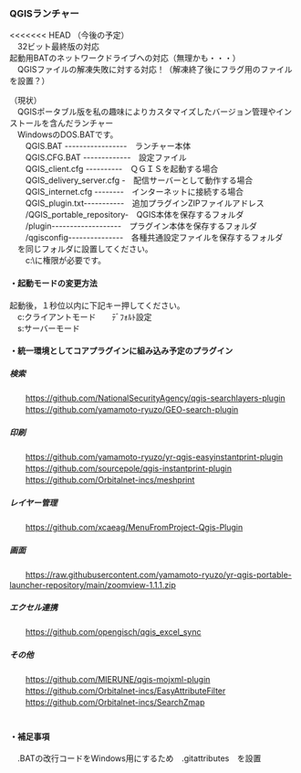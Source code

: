 ### QGISランチャー
<<<<<<< HEAD
（今後の予定）  
　32ビット最終版の対応  
  起動用BATのネットワークドライブへの対応（無理かも・・・）  
　QGISファイルの解凍失敗に対する対応！（解凍終了後にフラグ用のファイルを設置？）  

（現状）  
　QGISポータブル版を私の趣味によりカスタマイズしたバージョン管理やインストールを含んだランチャー  
　WindowsのDOS.BATです。  
　　QGIS.BAT -----------------　ランチャー本体  
　　QGIS.CFG.BAT -------------　設定ファイル  
　　QGIS_client.cfg ----------　ＱＧＩＳを起動する場合  
　　QGIS_delivery_server.cfg -　配信サーバーとして動作する場合  
　　QGIS_internet.cfg --------　インターネットに接続する場合  
　　QGIS_plugin.txt-----------　追加プラグインZIPファイルアドレス  
　　/QGIS_portable_repository-　QGIS本体を保存するフォルダ  
　　/plugin-------------------　プラグイン本体を保存するフォルダ  
　　/qgisconfig---------------　各種共通設定ファイルを保存するフォルダ  
　を同じフォルダに設置してください。   
　　c:\に権限が必要です。  
#### ・起動モードの変更方法  
起動後，１秒位以内に下記キー押してください。  
　c:クライアントモード　　ﾃﾞﾌｫﾙﾄ設定  
　s:サーバーモード  
#### ・統一環境としてコアプラグインに組み込み予定のプラグイン  
##### 検索  
　　https://github.com/NationalSecurityAgency/qgis-searchlayers-plugin  
　　https://github.com/yamamoto-ryuzo/GEO-search-plugin  
##### 印刷  
　　https://github.com/yamamoto-ryuzo/yr-qgis-easyinstantprint-plugin  
　　https://github.com/sourcepole/qgis-instantprint-plugin  
　　https://github.com/Orbitalnet-incs/meshprint  
##### レイヤー管理   
　　https://github.com/xcaeag/MenuFromProject-Qgis-Plugin  
##### 画面
　　https://raw.githubusercontent.com/yamamoto-ryuzo/yr-qgis-portable-launcher-repository/main/zoomview-1.1.1.zip  
##### エクセル連携
　　https://github.com/opengisch/qgis_excel_sync  
##### その他
　　https://github.com/MIERUNE/qgis-mojxml-plugin  
　　https://github.com/Orbitalnet-incs/EasyAttributeFilter  
　　https://github.com/Orbitalnet-incs/SearchZmap  
　　
#### ・補足事項  
　.BATの改行コードをWindows用にするため　.gitattributes　を設置 
